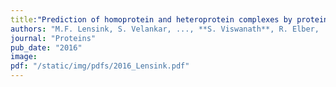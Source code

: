 ```yaml
---
title:"Prediction of homoprotein and heteroprotein complexes by protein docking and template-based modeling: A CASP-CAPRI experiment"
authors: "M.F. Lensink, S. Velankar, ..., **S. Viswanath**, R. Elber, ..., (several authors), S.J. Wodak"
journal: "Proteins"
pub_date: "2016"
image: 
pdf: "/static/img/pdfs/2016_Lensink.pdf" 
---
```


